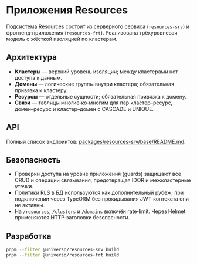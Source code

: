 # Приложения Resources

Подсистема Resources состоит из серверного сервиса (`resources-srv`) и фронтенд‑приложения (`resources-frt`). Реализована трёхуровневая модель с жёсткой изоляцией по кластерам.

## Архитектура

- **Кластеры** — верхний уровень изоляции; между кластерами нет доступа к данным.
- **Домены** — логические группы внутри кластера; обязательная привязка к кластеру.
- **Ресурсы** — отдельные сущности; обязательная привязка к домену.
- **Связи** — таблицы многие‑ко‑многим для пар кластер–ресурс, домен–ресурс и кластер–домен с CASCADE и UNIQUE.

## API
Полный список эндпоинтов: [packages/resources-srv/base/README.md](../../../../packages/resources-srv/base/README.md).

## Безопасность
- Проверки доступа на уровне приложения (guards) защищают все CRUD и операции связывания, предотвращая IDOR и межкластерные утечки.
- Политики RLS в БД используются как дополнительный рубеж; при подключении через TypeORM без прокидывания JWT‑контекста они не активны.
- На `/resources`, `/clusters` и `/domains` включён rate‑limit. Через Helmet применяются HTTP‑заголовки безопасности.

## Разработка
```bash
pnpm --filter @universo/resources-srv build
pnpm --filter @universo/resources-frt build
```
